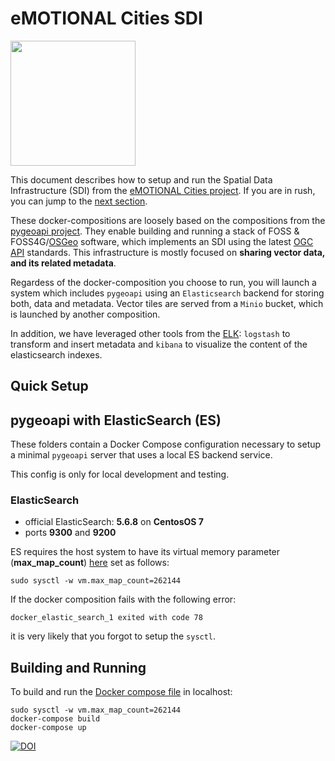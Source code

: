 # eMOTIONAL Cities SDI

<img src="https://raw.githubusercontent.com/doublebyte1/yellow-bricks/master/dist/assets/img/portfolio/ecities.svg" width="200">

This document describes how to setup and run the Spatial Data Infrastructure (SDI) from the [eMOTIONAL Cities project](https://emotionalcities-h2020.eu/). If you are in rush, you can jump to the [next section](#Building-and-Running).

These docker-compositions are loosely based on the compositions from the [pygeoapi project](https://pygeoapi.io/). They enable building and running a stack of FOSS & FOSS4G/[OSGeo](https://www.osgeo.org/) software, which implements an SDI using the latest [OGC API](https://ogcapi.ogc.org/) standards. This infrastructure is mostly focused on **sharing vector data, and its related metadata**.

Regardess of the docker-composition you choose to run, you will launch a system which includes `pygeoapi` using an `Elasticsearch` backend for storing both, data and metadata. Vector tiles are served from a `Minio` bucket, which is launched by another composition.

In addition, we have leveraged other tools from the [ELK](https://www.elastic.co/what-is/elk-stack): `logstash` to transform and insert metadata and `kibana` to visualize the content of the elasticsearch indexes.

## Quick Setup


## pygeoapi with ElasticSearch (ES)

These folders contain a Docker Compose configuration necessary to setup a minimal
`pygeoapi` server that uses a local ES backend service.

This config is only for local development and testing.

### ElasticSearch

- official ElasticSearch: **5.6.8** on **CentosOS 7**
- ports **9300** and **9200**

ES requires the host system to have its virtual memory
parameter (**max_map_count**) [here](https://www.elastic.co/guide/en/elasticsearch/reference/current/vm-max-map-count.html)
set as follows:

```
sudo sysctl -w vm.max_map_count=262144
```

If the docker composition fails with the following error:
```
docker_elastic_search_1 exited with code 78
```

it is very likely that you forgot to setup the `sysctl`.

## Building and Running

To build and run the [Docker compose file](docker-compose.yml) in localhost:

```
sudo sysctl -w vm.max_map_count=262144
docker-compose build
docker-compose up
```

[![DOI](https://zenodo.org/badge/495373503.svg)](https://zenodo.org/badge/latestdoi/495373503)